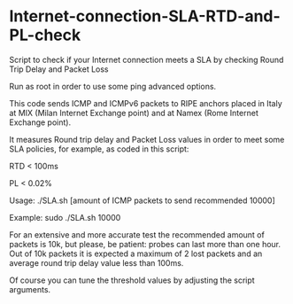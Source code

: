 # Internet-connection-SLA-RTD-and-PL-check
Script to check if your Internet connection meets a SLA by checking Round Trip Delay and Packet Loss

Run as root in order to use some ping advanced options.

This code sends ICMP and ICMPv6 packets to RIPE anchors placed in Italy at MIX (Milan Internet Exchange point) and at Namex (Rome Internet Exchange point).

It measures Round trip delay and Packet Loss values in order to meet some SLA policies, for example, as coded in this script:

RTD < 100ms

PL < 0.02%

Usage: ./SLA.sh [amount of ICMP packets to send recommended 10000]

Example: sudo ./SLA.sh 10000

For an extensive and more accurate test the recommended amount of packets is 10k, but please, be patient: probes can last more than one hour.
Out of 10k packets it is expected a maximum of 2 lost packets and an average round trip delay value less than 100ms.

Of course you can tune the threshold values by adjusting the script arguments.
